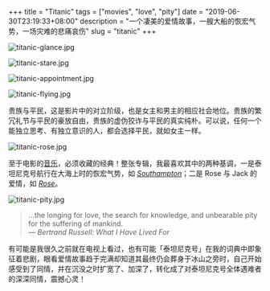 +++
title = "Titanic"
tags = ["movies", "love", "pity"]
date = "2019-06-30T23:19:33+08:00"
description = "一个凄美的爱情故事，一艘大船的恢宏气势，一场灾难的悲痛哀伤"
slug = "titanic"
+++

![titanic-glance.jpg](/images/titanic-glance.jpg)

![titanic-stare.jpg](/images/titanic-stare.jpg)

![titanic-appointment.jpg](/images/titanic-appointment.jpg)

![titanic-flying.jpg](/images/titanic-flying.jpg)

贵族与平民，这是影片中的对立阶级，也是女主和男主的相应社会地位。贵族的繁冗礼节与平民的豪放自由，贵族的虚伪狡诈与平民的真实纯朴。可以说，任何一个能独立思考、有独立意识的人，都会选择平民，就如女主一样。

![titanic-rose.jpg](/images/titanic-rose.jpg "美若达·芬奇的油画")

至于电影的[音乐](https://music.163.com/album?id=151601)，必须收藏的经典！整张专辑，我最喜欢其中的两种基调，一是泰坦尼克号航行在大海上时的恢宏气势，如 [*Southampton*](https://music.163.com/song?id=1484837)；二是 Rose 与 Jack 的爱情，如 [*Rose*](https://music.163.com/song?id=1484843)。

![titanic-pity.jpg](/images/titanic-pity.jpg)

> ...the longing for love, the search for knowledge, and unbearable pity for the suffering of mankind.  
— *Bertrand Russell: What I Have Lived For*

有可能是我很久之前就在电视上看过，也有可能「泰坦尼克号」在我的词典中即象征着悲剧，眼看爱情故事趋于完满却知道其最终仍会葬身于冰山之旁时，自己开始感受到了同情，并在沉没之时扩宽了、加深了，转化成了对泰坦尼克号全体遇难者的深深同情，震撼心灵！
